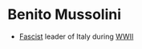 # Benito Mussolini
- [Fascist](../policies/fascism.md) leader of Italy during [WWII](../events/wwii.md)
